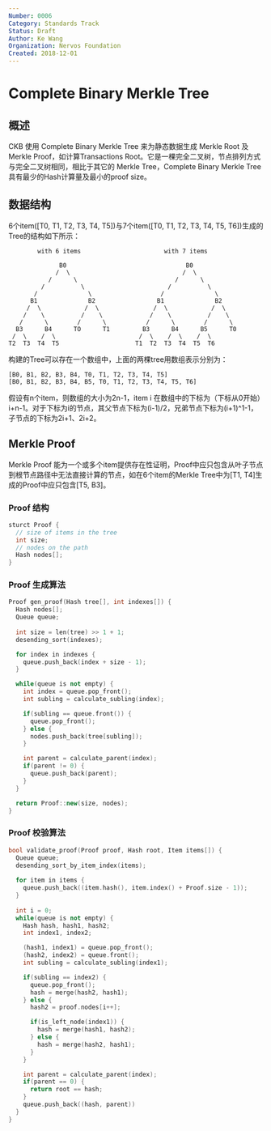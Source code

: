 ```yaml
---
Number: 0006
Category: Standards Track
Status: Draft
Author: Ke Wang
Organization: Nervos Foundation
Created: 2018-12-01
---
```


# Complete Binary Merkle Tree

## 概述

CKB 使用 Complete Binary Merkle Tree 来为静态数据生成 Merkle Root 及 Merkle Proof，如计算Transactions Root。它是一棵完全二叉树，节点排列方式与完全二叉树相同，相比于其它的 Merkle Tree，Complete Binary Merkle Tree具有最少的Hash计算量及最小的proof size。

## 数据结构

6个item([T0, T1, T2, T3, T4, T5])与7个item([T0, T1, T2, T3, T4, T5, T6])生成的Tree的结构如下所示：

```
        with 6 items                       with 7 items

              B0                                 B0
             /  \                               /  \
           /      \                           /      \
         /          \                       /          \
       /              \                   /              \
      B1              B2                 B1              B2
     /  \            /  \               /  \            /  \
    /    \          /    \             /    \          /    \
   /      \        /      \           /      \        /      \  
  B3      B4      TO      T1         B3      B4      B5      T0
 /  \    /  \                       /  \    /  \    /  \
T2  T3  T4  T5                     T1  T2  T3  T4  T5  T6
```

构建的Tree可以存在一个数组中，上面的两棵tree用数组表示分别为：

```
[B0, B1, B2, B3, B4, T0, T1, T2, T3, T4, T5]
[B0, B1, B2, B3, B4, B5, T0, T1, T2, T3, T4, T5, T6]
```

假设有n个item，则数组的大小为2n-1，item i 在数组中的下标为（下标从0开始）i+n-1。对于下标为i的节点，其父节点下标为(i-1)/2，兄弟节点下标为(i+1)^1-1，子节点的下标为2i+1、2i+2。

## Merkle Proof

Merkle Proof 能为一个或多个item提供存在性证明，Proof中应只包含从叶子节点到根节点路径中无法直接计算的节点，如在6个item的Merkle Tree中为[T1, T4]生成的Proof中应只包含[T5, B3]。

### Proof 结构

```c
sturct Proof {
  // size of items in the tree
  int size;
  // nodes on the path
  Hash nodes[];
}
```

### Proof 生成算法

```c++
Proof gen_proof(Hash tree[], int indexes[]) {
  Hash nodes[];
  Queue queue;
  
  int size = len(tree) >> 1 + 1;
  desending_sort(indexes);

  for index in indexes {
    queue.push_back(index + size - 1);
  }

  while(queue is not empty) {
    int index = queue.pop_front();
    int subling = calculate_subling(index);

    if(subling == queue.front()) {
      queue.pop_front();
    } else {
      nodes.push_back(tree[subling]);
    }

    int parent = calculate_parent(index);
    if(parent != 0) {
      queue.push_back(parent);
    }
  }

  return Proof::new(size, nodes);
}
```

### Proof 校验算法

```c++
bool validate_proof(Proof proof, Hash root, Item items[]) {
  Queue queue;
  desending_sort_by_item_index(items);
  
  for item in items {
    queue.push_back((item.hash(), item.index() + Proof.size - 1));
  }
  
  int i = 0;
  while(queue is not empty) {
    Hash hash, hash1, hash2;
    int index1, index2;

    (hash1, index1) = queue.pop_front();
    (hash2, index2) = queue.front();
    int subling = calculate_subling(index1);

    if(subling == index2) {
      queue.pop_front();
      hash = merge(hash2, hash1);
    } else {
      hash2 = proof.nodes[i++];

      if(is_left_node(index1)) {
        hash = merge(hash1, hash2);
      } else {
        hash = merge(hash2, hash1);
      }
    }

    int parent = calculate_parent(index);
    if(parent == 0) {
      return root == hash;
    }
    queue.push_back((hash, parent))
  }
}
```
